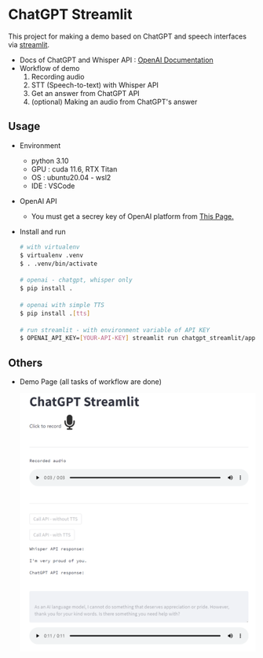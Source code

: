 # ChatGPT Streamlit

This project for making a demo based on ChatGPT and speech interfaces via [streamlit](https://docs.streamlit.io/).

- Docs of ChatGPT and Whisper API : [OpenAI Documentation](https://platform.openai.com/docs/introduction)
- Workflow of demo
  1. Recording audio
  2. STT (Speech-to-text) with Whisper API
  3. Get an answer from ChatGPT API
  4. (optional) Making an audio from ChatGPT's answer

## Usage

- Environment 
  - python 3.10
  - GPU : cuda 11.6, RTX Titan
  - OS : ubuntu20.04 - wsl2
  - IDE : VSCode

- OpenAI API
  - You must get a secrey key of OpenAI platform from [This Page.](https://platform.openai.com/account/api-keys)

- Install and run
  
    ```bash
    # with virtualenv
    $ virtualenv .venv
    $ . .venv/bin/activate

    # openai - chatgpt, whisper only
    $ pip install .

    # openai with simple TTS
    $ pip install .[tts]

    # run streamlit - with environment variable of API KEY
    $ OPENAI_API_KEY=[YOUR-API-KEY] streamlit run chatgpt_streamlit/app.py
    ```

## Others

- Demo Page (all tasks of workflow are done)
  
  ![Demo Image](assets/screenshot-streamlit-page.png)
